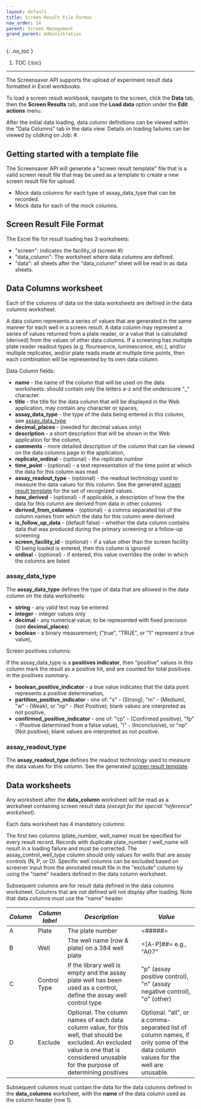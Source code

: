 ```yaml
---
layout: default
title: Screen Result File Format
nav_order: 14
parent: Screen Management
grand_parent: Administration
---
```

{: .no_toc }

1. TOC
{:toc}
---

The Screensaver API supports the upload of experiment result data formatted in Excel workbooks. 

To load a screen result workbook, navigate to the screen, click the **Data** tab, then the **Screen Results** tab, and use the **Load data** option under the **Edit actions** menu.

After the initial data loading, data column definitions can be viewed within the "Data Columns" tab in the data view. Details on loading failures can be viewed by clidking on Job: #.

## Getting started with a template file

The Screensaver API will generate a "screen result template" file that is a valid screen result file that may be used as a template to create a new screen result file for upload.
* Mock data columns for each type of assay_data_type that can be recorded.
* Mock data for each of the mock columns.

## Screen Result File Format

The Excel file for result loading has 3 worksheets:
* "screen": indicates the facility_id (screen #)
* "data_column": The worksheet where data columns are defined. 
* "data": all sheets after the "data_column" sheet will be read in as data sheets.

## Data Columns worksheet

Each of the columns of data on the data worksheets are defined in the data columns worksheet.

A data column represents a series of values that are generated in the same
manner for each well in a screen result.  A data column may represent a series
of values returned from a plate reader, or a value that is calculated
(derived) from the values of other data columns.  If a screening has multiple
plate reader readout types (e.g. flouresence, luminescence, etc.), and/or
multiple replicates, and/or plate reads made at multiple time points, then
each combination will be represented by its own data column.

Data Column fields:

* **name** - the name of the column that will be used on the data worksheets: should contain only the letters a-z and the underscore "_" character. 
* **title** - the title for the data column that will be displayed in the Web application, may contain any character or spaces,
* **assay_data_type** - the type of the data being entered in this column, see [assay_data_type](#assay_data_type)
* **decimal_places** - (needed for decimal values only)
* **description** - a short description that will be shown in the Web application for the column,
* **comments** - more detailed description of the column that can be viewed on the data columns page in the application,
* **replicate_ordinal** - (optional) - the replicate number
* **time_point** - (optional) - a text representation of the time point at which the data for this column was read
* **assay_readout_type** - (optional) - the readout technology used to measure the data values for this column. See the generated [screen result template](#getting-started-with-a-template-file) for the set of recognized values.
* **how_derived** - (optional) - if applicable, a description of how the the data for this column are derived from data in other columns
* **derived_from_columns** - (optional) - a comma separated list of the column names from which the data for this column were derived
* **is_follow_up_data** - (default false) - whether the data column contains data that was produced during the primary screening or a follow-up screening
* **screen_facility_id** - (optional) - if a value other than the screen facility ID being loaded is entered, then this column is ignored
* **ordinal** - (optional) - if entered, this value overrides the order in which the columns are listed

### assay_data_type

The **assay_data_type** defines the type of data that are allowed in the data column on the data worksheets:
* **string** - any valid text may be entered 
* **integer** - integer values only
* **decimal** - any numerical value; to be represented with fixed precision (see **decimal_places**) 
* **boolean** - a binary measurement; ("true", "TRUE", or "1" represent a true value), 

Screen positives columns:

If the assay_data_type is a **positives indicator**, then "positive" values in this column mark the result as a positive hit, and are counted for total positives in the positives summary.

* **boolean_positive_indicator** - a true value indicates that the data point represents a positive determination,
* **partition_positive_indicator** - one of: "s" - (Strong), "m" - (Medium), "w" - (Weak), or "np" - (Not Positive); blank values are interpreted as not positive,
* **confirmed_positive_indicator** - one of: "cp" - (Confirmed positive), "fp" - (Positive determined from a false value), "i" - (Inconclusive), or "np" (Not positive); blank values are interpreted as not positive.

### assay_readout_type

The **assay_readout_type** defines the readout technology used to measure the data values for this column. See the generated [screen result template](#getting-started-with-a-template-file).

## Data worksheets

Any worksheet after the **data_column** worksheet will be read as a worksheet containing screen result data (*except for the special "reference" worksheet*).

Each data worksheet has 4 mandatory columns:

The first two columns (plate_number, well_name) must be specified for every result record. Records with duplicate plate_number / well_name will result in a loading failure and must be corrected. The assay_control_well_type column should only values for wells that are assay controls (N, P, or O). Specific well columns can be excluded based on screener input from the annotated result file in the "exclude" column by using the "name" headers defined in the data column worksheet.

Subsequent columns are for result data defined in the data columns worksheet. Columns that are not defined will not display after loading. Note that data columns must use the "name" header.

| *Column* | *Column label* | *Description* | *Value* |
|---|---|---|---|
| A | Plate | The plate number | =#####= |
| B | Well | The well name (row & plate) on a 384 well plate | =[A-P]##= e.g., "A07" |
| C | Control Type | If the library well is empty and the assay plate well has been used as a control, define the assay well control type | "p" (assay positive control), "n" (assay negative control), "o" (other) |
| D | Exclude | Optional. The column names of each data column value, for this well, that should be excluded.  An excluded value is one that is considered unusable for the purpose of determining positives | Optional.  "all", or a comma-separated list of column names, if only some of the data column values for the well are unusable. |

Subsequent columns must contain the data for the data columns defined in the **data_columns** worksheet, with the **name** of the data column used as the column header (row 1).

